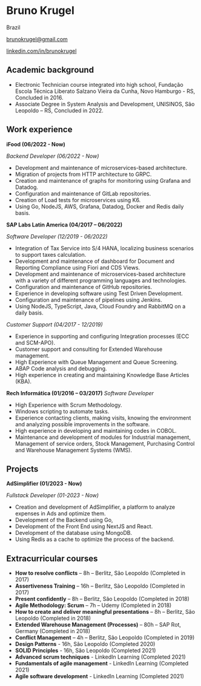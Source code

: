 # Bruno Krugel
Brazil

brunokrugel@gmail.com

[linkedin.com/in/brunokrugel](https://www.linkedin.com/in/brunokrugel/)

## Academic background

- Electronic Technician course integrated into high school, Fundação Escola Técnica Liberato Salzano Vieira da Cunha, Novo Hamburgo - RS, Concluded in 2016.
- Associate Degree in System Analysis and Development, UNISINOS, São Leopoldo – RS, Concluded in 2022.

## Work experience
**iFood (06/2022 - Now)**

*Backend Developer (06/2022 - Now)*

- Development and maintenance of microservices-based architecture.
- Migration of projects from HTTP architecture to GRPC.
- Creation and maintenance of graphs for monitoring using Grafana and Datadog.
- Configuration and maintenance of GitLab repositories.
- Creation of Load tests for microservices using K6.
- Using Go, NodeJS, AWS, Grafana, Datadog, Docker and Redis daily basis.

**SAP Labs Latin America (04/2017 – 06/2022)**

*Software Developer (12/2019 - 06/2022)*

- Integration of Tax Service into S/4 HANA, localizing business scenarios to support taxes calculation.
- Development and maintenance of dashboard for Document and Reporting Compliance using Fiori and CDS Views.
- Development and maintenance of microservices-based architecture with a variety of different programming languages and technologies.
- Configuration and maintenance of GitHub repositories.
- Experience in developing software using Test Driven Development.
- Configuration and maintenance of pipelines using Jenkins.
- Using NodeJS, TypeScript, Java, Cloud Foundry and RabbitMQ on a daily basis.

*Customer Support (04/2017 - 12/2019)*

- Experience in supporting and configuring Integration processes (ECC and SCM-APO).
- Customer support and consulting for Extended Warehouse management.
- High Experience with Queue Management and Queue Screening.
- ABAP Code analysis and debugging.
- High experience in creating and maintaining Knowledge Base Articles (KBA).

**Rech Informática (01/2016 – 03/2017)**
*Software Developer*

- High Experience with Scrum Methodology.
- Windows scripting to automate tasks.
- Experience contacting clients, making visits, knowing the environment and analyzing possible improvements in the software.
- High experience in developing and maintaining codes in COBOL.
- Maintenance and development of modules for Industrial management, Management of service orders, Stock Management, Purchasing Control and Warehouse Management Systems (WMS).

## Projects

**AdSimplifier (01/2023 - Now)**

*Fullstack Developer (01-2023 - Now)*

- Creation and development of AdSimplifier, a platform to analyze expenses in Ads and optimize them.
- Development of the Backend using Go,
- Development of the Front End using NextJS and React.
- Development of the database using MongoDB.
- Using Redis as a cache to optimize the process of the backend.


## Extracurricular courses

- **How to resolve conflicts** – 8h – Berlitz, São Leopoldo (Completed in 2017)
- **Assertiveness Training** – 16h – Berlitz, São Leopoldo (Completed in 2017)
- **Present confidently** – 8h – Berlitz, São Leopoldo (Completed in 2018)
- **Agile Methodology: Scrum** – 7h – Udemy (Completed in 2018)
- **How to create and deliver meaningful presentations** – 8h – Berlitz, São Leopoldo (Completed in 2018)
- **Extended Warehouse Management (Processes)** – 80h – SAP Rot, Germany (Completed in 2018)
- **Conflict Management** – 4h – Berlitz, São Leopoldo (Completed in 2019)
- **Design Patterns** - 16h, São Leopoldo (Completed 2020)
- **SOLID Principles** - 16h, São Leopoldo (Completed 2021)
- **Advanced scrum techniques** - LinkedIn Learning (Completed 2021)
- **Fundamentals of agile management** - LinkedIn Learning (Completed 2021)
- **Agile software development** - LinkedIn Learning (Completed 2021)
